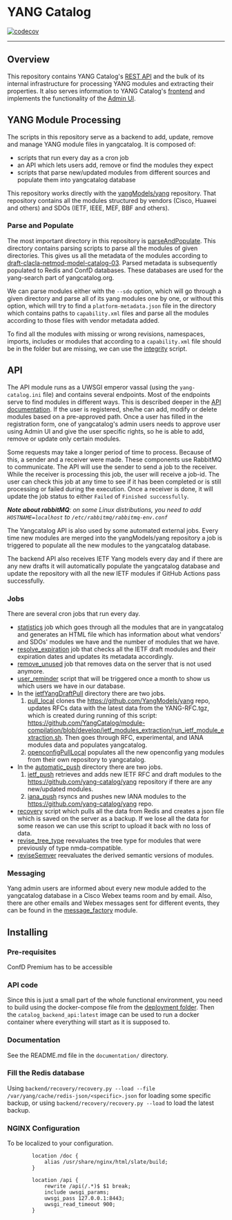 # YANG Catalog

[![codecov](https://codecov.io/gh/YangCatalog/backend/branch/develop/graph/badge.svg?token=JHFBBUTL1X)](https://codecov.io/gh/YangCatalog/backend)

---

## Overview
This repository contains YANG Catalog's [REST API](https://yangcatalog.org/doc) and the bulk of its internal infrastructure for processing YANG modules and extracting their properties. It also serves information to YANG Catalog's [frontend](https://github.com/YangCatalog/yangcatalog-ui) and implements the functionality of the [Admin UI](https://github.com/YangCatalog/admin_ui).

## YANG Module Processing
The scripts in this repository serve as a backend to add, update, remove and manage
YANG module files in yangcatalog. It is composed of:
* scripts that run every day as a cron job
* an API which lets users add, remove or find the modules they expect
* scripts that parse new/updated modules from different sources and populate them into yangcatalog database

This repository works directly with  the [yangModels/yang](https://github.com/YangModels/yang) repository.
That repository contains all the modules structured by vendors (Cisco, Huawei and others) and SDOs
(IETF, IEEE, MEF, BBF and others).

### Parse and Populate

The most important directory in this repository is [parseAndPopulate](https://github.com/YangCatalog/backend/blob/master/parseAndPopulate).
This directory contains parsing scripts to parse all the modules of given directories. This gives us all the metadata of the modules
according to [draft-clacla-netmod-model-catalog-03](https://tools.ietf.org/html/draft-clacla-netmod-model-catalog-03).
Parsed metadata is subsequently populated to Redis and ConfD databases. These databases are used for the yang-search part of yangcatalog.org.

We can parse modules either with the `--sdo` option, which will go through a given directory and parse all of its
yang modules one by one, or without this option, which will try to find a `platform-metadata.json` file
in the directory which contains paths to `capability.xml` files and parse all the modules according to those files
with vendor metadata added.

To find all the modules with missing or wrong revisions, namespaces, imports, includes or modules that according to
a `capability.xml` file should be in the folder but are missing, we can use the
[integrity](https://github.com/YangCatalog/backend/blob/master/parseAndPopulate/integrity.py) script.

## API

The API module runs as a UWSGI emperor vassal (using the `yang-catalog.ini` file) and contains several endpoints.
Most of the endpoints serve to find modules in different ways. This is described deeper in the [API documentation](https://yangcatalog.org/doc).
If the user is registered, she/he can add, modify or delete modules based on a pre-approved path.
Once a user has filled in the registration form, one of yangcatalog's admin users needs to approve user using
Admin UI and give the user specific rights, so he is able to add, remove or update only certain modules.

Some requests may take a longer period of time to process. Because of this, a sender and a receiver were made.
These components use RabbitMQ to communicate. The API will use the sender to send a job to the receiver. While
the receiver is processing this job, the user will receive a job-id. The user can check this job at any time to see
if it has been completed or is still processing or failed during the execution.
Once a receiver is done, it will update the job status to either `Failed` of `Finished successfully`.

_**Note about rabbitMQ**: on some Linux distributions, you need to add `HOSTNAME=localhost` to `/etc/rabbitmq/rabbitmq-env.conf`_

The Yangcatalog API is also used by some automated external jobs. Every time new modules are merged into the yangModels/yang
repository a job is triggered to populate all the new modules to the yangcatalog database.

The backend API also receives IETF Yang models every day and if there are any new drafts it will automatically populate
the yangcatalog database and update the repository with all the new IETF modules if GitHub Actions pass successfully.

### Jobs

There are several cron jobs that run every day.
* [statistics](https://github.com/YangCatalog/backend/blob/master/statistic/statistics.py) job which goes through all the
modules that are in yangcatalog and generates an HTML file which has information about what vendors' and SDOs' modules
we have and the number of modules that we have.
* [resolve_expiration](https://github.com/YangCatalog/backend/blob/master/parseAndPopulate/resolve_expiration.py)
job that checks all the IETF draft modules and their expiration dates and updates its metadata accordingly.
* [remove_unused](https://github.com/YangCatalog/backend/blob/master/utility/remove_unused.py) job that removes data
on the server that is not used anymore.
* [user_reminder](https://github.com/YangCatalog/backend/blob/master/utility/user_reminder.py) script that will be
triggered once a month to show us which users we have in our database.
* In the [ietfYangDraftPull](https://github.com/YangCatalog/backend/blob/master/ietfYangDraftPull) directory there are two jobs.
    1. [pull_local](https://github.com/YangCatalog/backend/blob/master/ietfYangDraftPull/pull_local.py)
    clones the https://github.com/YangModels/yang repo, updates RFCs data with the latest data from the YANG-RFC.tgz,
    which is created during running of this script: https://github.com/YangCatalog/module-compilation/blob/develop/ietf_modules_extraction/run_ietf_module_extraction.sh.
    Then goes through RFC, experimental, and IANA modules data and populates yangcatalog.
    2. [openconfigPullLocal](https://github.com/YangCatalog/backend/blob/master/ietfYangDraftPull/openconfigPullLocal.py) populates all the
    new openconfig yang modules from their own repository to yangcatalog.
* In the [automatic_push](https://github.com/YangCatalog/backend/blob/master/automatic_push) directory there are two jobs.
    1. [ietf_push](https://github.com/YangCatalog/backend/blob/master/automatic_push/ietf_push.py) retrieves and adds new
    IETF RFC and draft modules to the  https://github.com/yang-catalog/yang repository if there are any new/updated modules.
    2. [iana_push](https://github.com/YangCatalog/backend/blob/master/automatic_push/iana_push.py) rsyncs and pushes new 
    IANA modules to the  https://github.com/yang-catalog/yang repo.
* [recovery](https://github.com/YangCatalog/backend/blob/master/recovery/recovery.py) script which pulls all the data
from Redis and creates a json file which is saved on the server as a backup. If we lose all the data for some reason
we can use this script to upload it back with no loss of data.
* [revise_tree_type](https://github.com/YangCatalog/backend/blob/master/utility/revise_tree_type.py)
reevaluates the tree type for modules that were previously of type nmda-compatible.
* [reviseSemver](https://github.com/YangCatalog/backend/blob/master/parseAndPopulate/reviseSemver.py)
reevaluates the derived semantic versions of modules.

### Messaging

Yang admin users are informed about every new module added to the yangcatalog database in a Cisco Webex teams room and by email.
Also, there are other emails and Webex messages sent for different events, they can be found in the
[message_factory](https://github.com/YangCatalog/backend/blob/master/utility/message_factory.py) module.

## Installing

### Pre-requisites

ConfD Premium has to be accessible

### API code

Since this is just a small part of the whole functional environment, you need to build using
the docker-compose file from the [deployment folder](https://github.com/YangCatalog/deployment).
Then the `catalog_backend_api:latest` image can be used to run a docker container where
everything will start as it is supposed to.

### Documentation

See the README.md file in the `documentation/` directory.

### Fill the Redis database

Using `backend/recovery/recovery.py --load --file /var/yang/cache/redis-json/<specific>.json` for loading some specific backup,
or using `backend/recovery/recovery.py --load` to load the latest backup.

### NGINX Configuration

To be localized to your configuration.

```
        location /doc {
            alias /usr/share/nginx/html/slate/build;
        }

        location /api {
            rewrite /api(/.*)$ $1 break;
            include uwsgi_params;
            uwsgi_pass 127.0.0.1:8443;
            uwsgi_read_timeout 900;
        }
```
